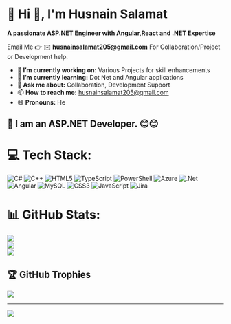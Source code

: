 # 💫 Hi 👋, I'm Husnain Salamat
**A passionate ASP.NET Engineer with Angular,React and .NET Expertise**

Email Me 👉 ✉️ **husnainsalamat205@gmail.com** For Collaboration/Project or Development help. 

- 🔭 **I’m currently working on:** Various Projects for skill enhancements
- 🌱 **I’m currently learning:** Dot Net and Angular applications
- 💬 **Ask me about:** Collaboration, Development Support
- 📫 **How to reach me:** husnainsalamat205@gmail.com
- 😄 **Pronouns:** He

## 🔗 I am an ASP.NET Developer. 😊😊
# 💻 Tech Stack:
![C#](https://img.shields.io/badge/c%23-%23239120.svg?style=plastic&logo=csharp&logoColor=white) ![C++](https://img.shields.io/badge/c++-%2300599C.svg?style=plastic&logo=c%2B%2B&logoColor=white) ![HTML5](https://img.shields.io/badge/html5-%23E34F26.svg?style=plastic&logo=html5&logoColor=white) ![TypeScript](https://img.shields.io/badge/typescript-%23007ACC.svg?style=plastic&logo=typescript&logoColor=white) ![PowerShell](https://img.shields.io/badge/PowerShell-%235391FE.svg?style=plastic&logo=powershell&logoColor=white) ![Azure](https://img.shields.io/badge/azure-%230072C6.svg?style=plastic&logo=microsoftazure&logoColor=white) ![.Net](https://img.shields.io/badge/.NET-5C2D91?style=plastic&logo=.net&logoColor=white) ![Angular](https://img.shields.io/badge/angular-%23DD0031.svg?style=plastic&logo=angular&logoColor=white) ![MySQL](https://img.shields.io/badge/mysql-4479A1.svg?style=plastic&logo=mysql&logoColor=white) ![CSS3](https://img.shields.io/badge/css3-%231572B6.svg?style=plastic&logo=css3&logoColor=white) ![JavaScript](https://img.shields.io/badge/javascript-%23323330.svg?style=plastic&logo=javascript&logoColor=%23F7DF1E) ![Jira](https://img.shields.io/badge/jira-%230A0FFF.svg?style=plastic&logo=jira&logoColor=white)
# 📊 GitHub Stats:
![](https://github-readme-stats.vercel.app/api?username=HusnainSalamat&theme=shadow_blue&hide_border=false&include_all_commits=true&count_private=true)<br/>
![](https://nirzak-streak-stats.vercel.app/?user=HusnainSalamat&theme=shadow_blue&hide_border=false)<br/>
![](https://github-readme-stats.vercel.app/api/top-langs/?username=HusnainSalamat&theme=shadow_blue&hide_border=false&include_all_commits=true&count_private=true&layout=compact)

## 🏆 GitHub Trophies
![](https://github-profile-trophy.vercel.app/?username=HusnainSalamat&theme=radical&no-frame=false&no-bg=true&margin-w=4)

---
[![](https://visitcount.itsvg.in/api?id=HusnainSalamat&icon=0&color=1)](https://visitcount.itsvg.in)

<!-- Proudly created with GPRM ( https://gprm.itsvg.in ) -->
